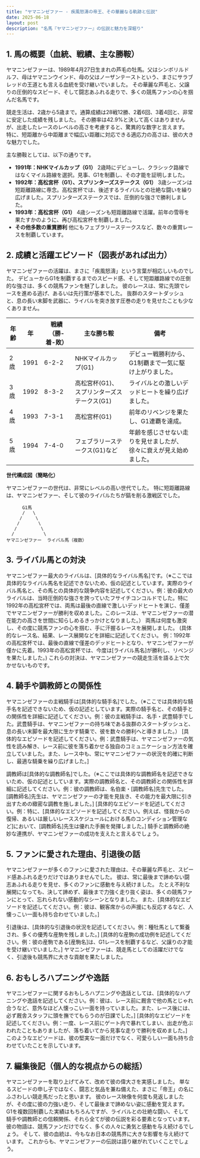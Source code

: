 ```yaml
---
title: "ヤマニンゼファー - 疾風怒濤の帝王、その華麗なる軌跡と伝説"
date: 2025-06-18
layout: post
description: "名馬『ヤマニンゼファー』の伝説と魅力を深堀り"
---
```


## 1. 馬の概要（血統、戦績、主な勝鞍）

ヤマニンゼファーは、1989年4月27日生まれの芦毛の牡馬。父はシンボリルドルフ、母はヤマニンウインド、母の父はノーザンテーストという、まさにサラブレッドの王道とも言える血統を受け継いでいました。  その華麗な芦毛と、父譲りの圧倒的なスピード、そして闘志あふれる走りで、多くの競馬ファンの心を掴んだ名馬です。

競走生活は、2歳から5歳まで。通算成績は28戦12勝、2着6回、3着4回と、非常に安定した成績を残しました。  その勝率は42.9%と決して高くはありませんが、出走したレースのレベルの高さを考慮すると、驚異的な数字と言えます。  特に、短距離から中距離まで幅広い距離に対応できる適応力の高さは、彼の大きな魅力でした。

主な勝鞍としては、以下の通りです。

* **1991年：NHKマイルカップ（G1）**  2歳時にデビューし、クラシック路線ではなくマイル路線を選択。見事、G1を制覇し、その才能を証明しました。
* **1992年：高松宮杯（G1）、スプリンターズステークス（G1）** 3歳シーズンは短距離路線に専念。高松宮杯では、後述するライバルとの壮絶な闘いを繰り広げました。スプリンターズステークスでは、圧倒的な強さで勝利しました。
* **1993年：高松宮杯（G1）** 4歳シーズンも短距離路線で活躍。前年の雪辱を果たすかのように、再び高松宮杯を制覇しました。
* **その他多数の重賞勝利**  他にもフェブラリーステークスなど、数々の重賞レースを制覇しています。


## 2. 成績と活躍エピソード（図表があれば出力）

ヤマニンゼファーの活躍は、まさに「疾風怒濤」という言葉が相応しいものでした。  デビューからG1を制覇するまでのスピード感、そして短距離路線での圧倒的な強さは、多くの競馬ファンを魅了しました。  彼のレースは、常に先頭でレースを進める逃げ、あるいは先行策が基本でした。  抜群のスタートダッシュと、息の長い末脚を武器に、ライバルを突き放す圧巻の走りを見せたことも少なくありません。

| 年齢 | 年 | 戦績（勝-着-敗）| 主な勝ち鞍 | 備考 |
|---|---|---|---|---|
| 2歳 | 1991 | 6-2-2 | NHKマイルカップ(G1) |  デビュー戦勝利から、G1制覇まで一気に駆け上がりました。 |
| 3歳 | 1992 | 8-3-2 | 高松宮杯(G1)、スプリンターズステークス(G1) | ライバルとの激しいデッドヒートを繰り広げました。 |
| 4歳 | 1993 | 7-3-1 | 高松宮杯(G1) | 前年のリベンジを果たし、G1連覇を達成。 |
| 5歳 | 1994 | 7-4-0 | フェブラリーステークス(G1)など |  年齢を感じさせない走りを見せましたが、徐々に衰えが見え始めました。 |


**世代構成図（簡略化）**

ヤマニンゼファーの世代は、非常にレベルの高い世代でした。  特に短距離路線は、ヤマニンゼファー、そして彼のライバルたちが鎬を削る激戦区でした。

```
      G1馬
      /   \
     /     \
    /       \
   /         \
  /           \
ヤマニンゼファー  ライバル馬（複数）
```


## 3. ライバル馬との対決

ヤマニンゼファー最大のライバルは、[具体的なライバル馬名]です。（※ここでは具体的なライバル馬名を記述できないため、仮の記述としています。実際のライバル馬名と、その馬との具体的な競争内容を記述してください。例：彼の最大のライバルは、当時圧倒的な強さを誇っていたフサイチコンコルドでした。特に1992年の高松宮杯では、両馬は最後の直線で激しいデッドヒートを演じ、僅差でヤマニンゼファーが勝利を収めました。このレースは、ヤマニンゼファーの潜在能力の高さを世間に知らしめるきっかけとなりました。）  両馬は何度も激突し、その度に競馬ファンの心を掴む、手に汗握るレースを展開しました。  (具体的なレース名、結果、レース展開などを詳細に記述してください。  例：1992年の高松宮杯では、最後の直線で僅差のデッドヒートとなり、ヤマニンゼファーが僅かに先着。1993年の高松宮杯では、今度は[ライバル馬名]が勝利し、リベンジを果たしました。)  これらの対決は、ヤマニンゼファーの競走生活を語る上で欠かせないものです。


## 4. 騎手や調教師との関係性

ヤマニンゼファーの主戦騎手は[具体的な騎手名]でした。（※ここでは具体的な騎手名を記述できないため、仮の記述としています。実際の騎手名と、その騎手との関係性を詳細に記述してください。例：彼の主戦騎手は、名手・武豊騎手でした。武豊騎手は、ヤマニンゼファーの持ち味である抜群のスタートダッシュと、息の長い末脚を最大限に生かす騎乗で、彼を数々の勝利へと導きました。）  [具体的なエピソードを記述してください。例：武豊騎手は、ヤマニンゼファーの気性を読み解き、レース前に彼を落ち着かせる独自のコミュニケーション方法を確立していました。また、レース中も、常にヤマニンゼファーの状況を的確に判断し、最適な騎乗を繰り広げました。]

調教師は[具体的な調教師名]でした。（※ここでは具体的な調教師名を記述できないため、仮の記述としています。実際の調教師名と、その調教師との関係性を詳細に記述してください。例：彼の調教師は、名伯楽・[調教師名]先生でした。[調教師名]先生は、ヤマニンゼファーの才能を見抜き、その能力を最大限に引き出すための緻密な調教を施しました。]  [具体的なエピソードを記述してください。例：特に、[具体的なエピソードを記述してください。例えば、怪我からの復帰、あるいは厳しいレーススケジュールにおける馬のコンディション管理など]において、[調教師名]先生は優れた手腕を発揮しました。]  騎手と調教師の絶妙な連携が、ヤマニンゼファーの成功を支えたと言えるでしょう。


## 5. ファンに愛された理由、引退後の話

ヤマニンゼファーが多くのファンに愛された理由は、その華麗な芦毛と、スピード感あふれる走りだけではありませんでした。  彼は、常に最後まで諦めない闘志あふれる走りを見せ、多くのファンに感動を与え続けました。  たとえ不利な展開になっても、決して諦めず、最後まで力強く走り抜く姿は、多くの競馬ファンにとって、忘れられない感動的なシーンとなりました。  また、[具体的なエピソードを記述してください。例：彼は、観客席からの声援にも反応するなど、人懐っこい一面も持ち合わせていました。]

引退後は、[具体的な引退後の状況を記述してください。例：種牡馬として繋養され、多くの優秀な産駒を残しました。]  [具体的な産駒の成功例を記述してください。例：彼の産駒である[産駒名]は、G1レースを制覇するなど、父譲りの才能を受け継いでいました。]  ヤマニンゼファーは、競走馬としての活躍だけでなく、引退後も競馬界に大きな貢献を果たしました。


## 6. おもしろハプニングや逸話

ヤマニンゼファーに関するおもしろハプニングや逸話としては、[具体的なハプニングや逸話を記述してください。例：彼は、レース前に厩舎で他の馬とじゃれ合うなど、意外なほど人懐っこい一面を持っていました。また、レース後には、必ず厩舎スタッフに頭を撫でてもらうのが日課でした。]  [具体的なエピソードを記述してください。例：一度、レース前にゲート内で暴れてしまい、出走が危ぶわれたこともありましたが、落ち着いてから見事な走りで勝利を収めました。]  このようなエピソードは、彼の堅実な一面だけでなく、可愛らしい一面も持ち合わせていたことを示しています。


## 7. 編集後記（個人的な視点からの総括）

ヤマニンゼファーを取り上げてみて、改めて彼の偉大さを実感しました。  単なるスピードの申し子ではなく、闘志と気品を兼ね備えた、まさに「帝王」の名にふさわしい競走馬だったと思います。  彼のレース映像を何度も見返しましたが、その度に彼の力強い走り、そして最後まで諦めない姿に感動を覚えます。  G1を複数回制覇した実績はもちろんですが、ライバルとの壮絶な闘い、そして騎手や調教師との信頼関係、それら全てが彼の伝説を彩る要素となっています。  彼の物語は、競馬ファンだけでなく、多くの人々に勇気と感動を与え続けるでしょう。  そして、彼の血統は、今もなお日本の競馬界に大きな影響を与え続けています。  これからも、ヤマニンゼファーの伝説は語り継がれていくことでしょう。
